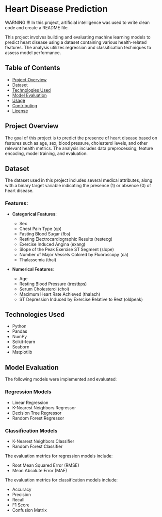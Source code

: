 # Heart Disease Prediction

WARNING !!! 
  In this project, artificial intelligence was used to write clean code and create a README file.

This project involves building and evaluating machine learning models to predict heart disease using a dataset containing various health-related features. The analysis utilizes regression and classification techniques to assess model performance.

## Table of Contents

- [Project Overview](#project-overview)
- [Dataset](#dataset)
- [Technologies Used](#technologies-used)
- [Model Evaluation](#model-evaluation)
- [Usage](#usage)
- [Contributing](#contributing)
- [License](#license)

## Project Overview

The goal of this project is to predict the presence of heart disease based on features such as age, sex, blood pressure, cholesterol levels, and other relevant health metrics. The analysis includes data preprocessing, feature encoding, model training, and evaluation.

## Dataset

The dataset used in this project includes several medical attributes, along with a binary target variable indicating the presence (1) or absence (0) of heart disease.

### Features:
- **Categorical Features**: 
  - Sex
  - Chest Pain Type (cp)
  - Fasting Blood Sugar (fbs)
  - Resting Electrocardiographic Results (restecg)
  - Exercise Induced Angina (exang)
  - Slope of the Peak Exercise ST Segment (slope)
  - Number of Major Vessels Colored by Fluoroscopy (ca)
  - Thalassemia (thal)

- **Numerical Features**:
  - Age
  - Resting Blood Pressure (trestbps)
  - Serum Cholesterol (chol)
  - Maximum Heart Rate Achieved (thalach)
  - ST Depression Induced by Exercise Relative to Rest (oldpeak)

## Technologies Used

- Python
- Pandas
- NumPy
- Scikit-learn
- Seaborn
- Matplotlib

## Model Evaluation

The following models were implemented and evaluated:

### Regression Models
- Linear Regression
- K-Nearest Neighbors Regressor
- Decision Tree Regressor
- Random Forest Regressor

### Classification Models
- K-Nearest Neighbors Classifier
- Random Forest Classifier

The evaluation metrics for regression models include:
- Root Mean Squared Error (RMSE)
- Mean Absolute Error (MAE)

The evaluation metrics for classification models include:
- Accuracy
- Precision
- Recall
- F1 Score
- Confusion Matrix
